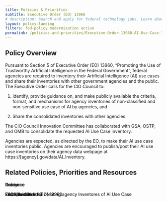 ```yaml
---
title: Policies & Priorities
subtitle: Executive Order (EO) 13960 
# description: Search and apply for federal technology jobs. Learn about unique hiring paths for veterans, students and graduates, individuals with a disability, and more.
layout: policy-landing
filters: fed-policy modernization active
permalink: /policies-and-priorities/Executive-Order-13960-AI-Use-Case-Inventories-Reference/
---
```

## Policy Overview ##

Pursuant to Section 5 of  Executive Order (EO) 13960, “Promoting the Use of Trustworthy Artificial Intelligence in the Federal Government”, federal agencies are required to inventory their Artificial Intelligence (AI) use cases and share their inventories with other government agencies and the public. The Executive Order calls for the CIO Council to:
1. Identify, provide guidance on, and make publicly available the criteria, format, and mechanisms for agency inventories of non-classified and non-sensitive use case of AI by agencies, and

2. Share the consolidated inventories with other agencies. 

The CIO Council Innovation Committee has collaborated with GSA, OSTP, and OMB to consolidate the requested AI Use Case inventory.

Agencies are expected, as directed by the EO, to make their AI use case inventories public. Agencies are encouraged to publish/post their AI use case inventories on their agency data webpage at https://[agency].gov/data/AI_Inventory.

## Related Policies, Priorities and Resources ##

<div class="usa-media-block tablet:grid-col-9">
    <div class="policies" style="position: relative; height: 736px;">
        <div class="tablet:grid-col-3 grid-spacing policy guidance data-center-consolidation archive" style="position: absolute; left: 0px; top: 0px;">
            <div class="shadow-1 guidance-border">
                <div class="text-container">
                    <span class="card-tag">Policy</span>
                    <p class="title-resources">
                    <a
                            href="https://www.federalregister.gov/documents/2020/12/08/2020-27065/promoting-the-use-of-trustworthy-artificial-intelligence-in-the-federal-government"
                            target="_blank"
                            style="text-decoration: none; color: black"
                    >Executive Order (EO) 13960</a
                    >
                    </p>
                </div>
            </div>
        </div>
        <div class="tablet:grid-col-3 grid-spacing policy guidance data-center-consolidation archive" style="position: absolute; left: 0px; top: 0px;">
            <div class="shadow-1 guidance-border">
                <div class="text-container">
                    <span class="card-tag">Guidance</span>
                    <p class="title-resources">
                    <a
                            href="{{ site.baseurl }}/assets/resources/2021 Guidance for Creating Agency Inventories of AI Use Cases 10.06.2021.docx"
                            target="_blank"
                            style="text-decoration: none; color: black"
                    >2021 Guidance for creating agency Inventores of  AI Use Case</a
                    >
                    </p>
                </div>
            </div>
        </div>
        <div class="tablet:grid-col-3 grid-spacing policy guidance data-center-consolidation archive" style="position: absolute; left: 0px; top: 0px;">
            <div class="shadow-1 guidance-border">
                <div class="text-container">
                    <span class="card-tag">Resource</span>
                    <p class="title-resources">
                    <a
                            href="{{ site.baseurl }}/assets/resources/FAQ -  2021 Guidance for Creating Agency Inventories of AI Use Cases 10.6.2021 Version.docx"
                            target="_blank"
                            style="text-decoration: none; color: black"
                    >FAQ doc title</a
                    >
                    </p>
                </div>
            </div>
        </div>
        <div class="tablet:grid-col-3 grid-spacing policy guidance data-center-consolidation archive" style="position: absolute; left: 0px; top: 0px;">
            <div class="shadow-1 guidance-border">
                <div class="text-container">
                    <span class="card-tag">Resource</span>
                    <p class="title-resources">
                    <a
                            href="{{ site.baseurl }}/assets/resources/Example AI Use Case Inventory Scenarios 10.6.2021 Version.docx"
                            target="_blank"
                            style="text-decoration: none; color: black"
                    >Example doc title</a
                    >
                    </p>
                </div>
            </div>
        </div>
        <div class="tablet:grid-col-3 grid-spacing policy guidance data-center-consolidation archive" style="position: absolute; left: 0px; top: 0px;">
            <div class="shadow-1 guidance-border">
                <div class="text-container">
                    <span class="card-tag">Resource</span>
                    <p class="title-resources">
                    <a
                            href="{{ site.baseurl }}/assets/resources/2021 Agency Inventory of AI Use Cases, 10.6.2021 Version.xlsx"
                            target="_blank"
                            style="text-decoration: none; color: black"
                    >Excel doc title</a
                    >
                    </p>
                </div>
            </div>
        </div>
    </div>
</div>
